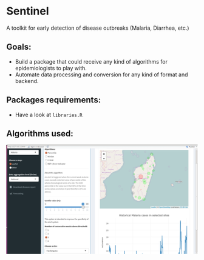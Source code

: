 # Sentinel
A toolkit for early detection of disease outbreaks (Malaria, Diarrhea, etc.)

## Goals:
* Build a package that could receive any kind of algorithms for epidemiologists to play with.
* Automate data processing and conversion for any kind of format and backend.

## Packages requirements:

* Have a look at `libraries.R`

## Algorithms used:

<img src="app_snap.png" >

